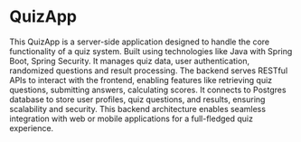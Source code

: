 # QuizApp
 This QuizApp is a server-side application designed to handle the core functionality of a quiz system. Built using technologies like Java with Spring Boot, Spring Security. It manages quiz data, user authentication, randomized questions and result processing. The backend serves RESTful APIs to interact with the frontend, enabling features like retrieving quiz questions, submitting answers, calculating scores. It connects to Postgres database to store user profiles, quiz questions, and results, ensuring scalability and security. This backend architecture enables seamless integration with web or mobile applications for a full-fledged quiz experience.
